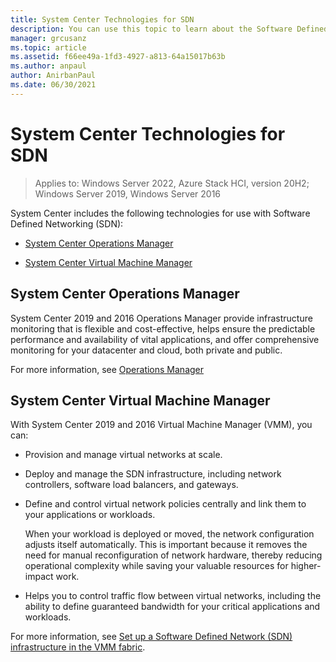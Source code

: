 ```yaml
---
title: System Center Technologies for SDN
description: You can use this topic to learn about the Software Defined Networking (SDN) technologies that are provided in System Center.
manager: grcusanz
ms.topic: article
ms.assetid: f66ee49a-1fd3-4927-a813-64a15017b63b
ms.author: anpaul
author: AnirbanPaul
ms.date: 06/30/2021
---
```

# System Center Technologies for SDN

>Applies to: Windows Server 2022, Azure Stack HCI, version 20H2; Windows Server 2019, Windows Server 2016

System Center includes the following technologies for use with Software Defined Networking (SDN):

-   [System Center Operations Manager](#bkmk_scom)

-   [System Center Virtual Machine Manager](#bkmk_scvmm)


## <a name="bkmk_scom"></a>System Center Operations Manager
System Center 2019 and 2016 Operations Manager provide infrastructure monitoring that is flexible and cost-effective, helps ensure the predictable performance and availability of vital applications, and offer comprehensive monitoring for your datacenter and cloud, both private and public.

For more information, see [Operations Manager](/system-center/scom/welcome?view=sc-om-2019&preserve-view=true)

## <a name="bkmk_scvmm"></a>System Center Virtual Machine Manager
With System Center 2019 and 2016 Virtual Machine Manager (VMM), you can:

- Provision and manage virtual networks at scale.
- Deploy and manage the SDN infrastructure, including network controllers, software load balancers, and gateways.
- Define and control virtual network policies centrally and link them to your applications or workloads.

  When your workload is deployed or moved, the network configuration adjusts itself automatically. This is important because it removes the need for manual reconfiguration of network hardware, thereby reducing operational complexity while saving your valuable resources for higher-impact work.
- Helps you to control traffic flow between virtual networks, including the ability to define guaranteed bandwidth for your critical applications and workloads.


For more information, see [Set up a Software Defined Network (SDN) infrastructure in the VMM fabric](/system-center/vmm/deploy-sdn).
